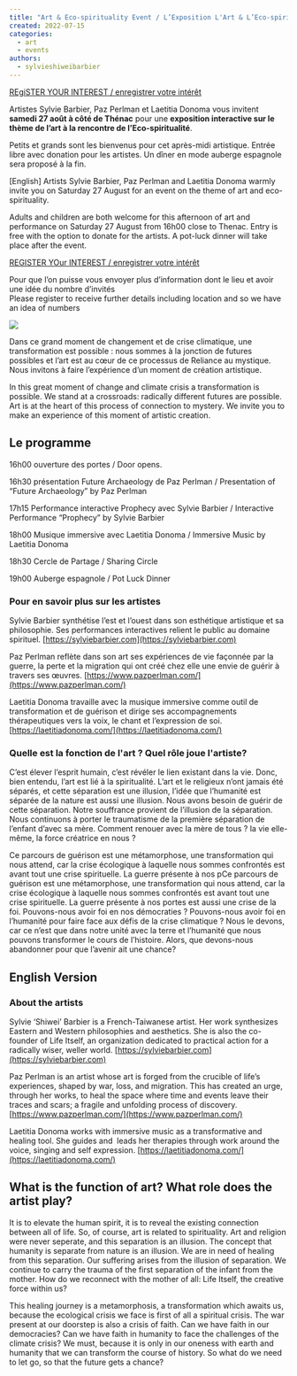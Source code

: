 ```yaml
---
title: "Art & Eco-spirituality Event / L’Exposition L'Art & L’Eco-spiritualité<br/ >27 Aug 2022"
created: 2022-07-15
categories: 
  - art
  - events
authors: 
  - sylvieshiweibarbier
---
```


[REgiSTER YOUR INTEREST / enregistrer votre intérêt](https://forms.gle/1amRgdqHfRo9gKLX6)

Artistes Sylvie Barbier, Paz Perlman et Laetitia Donoma vous invitent **samedi 27 août à côté de Thénac** pour une **exposition interactive sur le thème de l’art à la rencontre de l’Eco-spiritualité**.

Petits et grands sont les bienvenus pour cet après-midi artistique. Entrée libre avec donation pour les artistes. Un dîner en mode auberge espagnole sera proposé à la fin.

\[English\] Artists Sylvie Barbier, Paz Perlman and Laetitia Donoma warmly invite you on Saturday 27 August for an event on the theme of art and eco-spirituality.

Adults and children are both welcome for this afternoon of art and performance on Saturday 27 August from 16h00 close to Thenac. Entry is free with the option to donate for the artists. A pot-luck dinner will take place after the event.

[REGISTER YOur INTEREST / enregistrer votre intérêt](https://forms.gle/1amRgdqHfRo9gKLX6)

Pour que l’on puisse vous envoyer plus d’information dont le lieu et avoir une idée du nombre d’invités  
Please register to receive further details including location and so we have an idea of numbers

![](/assets/images/invitation-722x1024.jpg)

Dans ce grand moment de changement et de crise climatique, une transformation est possible : nous sommes à la jonction de futures possibles et l’art est au cœur de ce processus de Reliance au mystique. Nous invitons à faire l’expérience d’un moment de création artistique.

In this great moment of change and climate crisis a transformation is possible. We stand at a crossroads: radically different futures are possible. Art is at the heart of this process of connection to mystery. We invite you to make an experience of this moment of artistic creation. 

## Le programme

16h00 ouverture des portes / Door opens.

16h30 présentation Future Archaeology de Paz Perlman / Presentation of “Future Archaeology” by Paz Perlman

17h15 Performance interactive Prophecy avec Sylvie Barbier / Interactive Performance “Prophecy” by Sylvie Barbier

18h00 Musique immersive avec Laetitia Donoma / Immersive Music by Laetitia Donoma

18h30 Cercle de Partage / Sharing Circle

19h00 Auberge espagnole / Pot Luck Dinner

### Pour en savoir plus sur les artistes

Sylvie Barbier synthétise l’est et l’ouest dans son esthétique artistique et sa philosophie. Ses performances interactives relient le public au domaine spirituel. [https://sylviebarbier.com](https://sylviebarbier.com)

Paz Perlman reflète dans son art ses expériences de vie façonnée par la guerre, la perte et la migration qui ont créé chez elle une envie de guérir à travers ses œuvres. [https://www.pazperlman.com/](https://www.pazperlman.com/)

Laetitia Donoma travaille avec la musique immersive comme outil de transformation et de guérison et dirige ses accompagnements thérapeutiques vers la voix, le chant et l’expression de soi. [https://laetitiadonoma.com/](https://laetitiadonoma.com/)

### **Quelle est la fonction de l'art ? Quel rôle joue l'artiste?**

C’est élever l’esprit humain, c’est révéler le lien existant dans la vie. Donc, bien entendu, l’art est lié à la spiritualité. L’art et le religieux n’ont jamais été séparés, et cette séparation est une illusion, l’idée que l’humanité est séparée de la nature est aussi une illusion. Nous avons besoin de guérir de cette séparation. Notre souffrance provient de l’illusion de la séparation. Nous continuons à porter le traumatisme de la première séparation de l’enfant d’avec sa mère. Comment renouer avec la mère de tous ? la vie elle-même, la force créatrice en nous ?

Ce parcours de guérison est une métamorphose, une transformation qui nous attend, car la crise écologique à laquelle nous sommes confrontés est avant tout une crise spirituelle. La guerre présente à nos pCe parcours de guérison est une métamorphose, une transformation qui nous attend, car la crise écologique à laquelle nous sommes confrontés est avant tout une crise spirituelle. La guerre présente à nos portes est aussi une crise de la foi. Pouvons-nous avoir foi en nos démocraties ? Pouvons-nous avoir foi en l’humanité pour faire face aux défis de la crise climatique ? Nous le devons, car ce n’est que dans notre unité avec la terre et l’humanité que nous pouvons transformer le cours de l’histoire. Alors, que devons-nous abandonner pour que l’avenir ait une chance?

## English Version

### About the artists 

Sylvie ‘Shiwei’ Barbier is a French-Taiwanese artist. Her work synthesizes Eastern and Western philosophies and aesthetics. She is also the co-founder of Life Itself, an organization dedicated to practical action for a radically wiser, weller world. [https://sylviebarbier.com](https://sylviebarbier.com)

Paz Perlman is an artist whose art is forged from the crucible of life’s experiences, shaped by war, loss, and migration. This has created an urge, through her works, to heal the space where time and events leave their traces and scars; a fragile and unfolding process of discovery. [https://www.pazperlman.com/](https://www.pazperlman.com/)

Laetitia Donoma works with immersive music as a transformative and healing tool. She guides and  leads her therapies through work around the voice, singing and self expression. [https://laetitiadonoma.com/](https://laetitiadonoma.com/)

## **What is the function of art? What role does the artist play?**

It is to elevate the human spirit, it is to reveal the existing connection between all of life. So, of course, art is related to spirituality. Art and religion were never seperate, and this separation is an illusion. The concept that humanity is separate from nature is an illusion. We are in need of healing from this separation. Our suffering arises from the illusion of separation. We continue to carry the trauma of the first separation of the infant from the mother. How do we reconnect with the mother of all: Life Itself, the creative force within us?

This healing journey is a metamorphosis, a transformation which awaits us, because the ecological crisis we face is first of all a spiritual crisis. The war present at our doorstep is also a crisis of faith. Can we have faith in our democracies? Can we have faith in humanity to face the challenges of the climate crisis? We must, because it is only in our oneness with earth and humanity that we can transform the course of history. So what do we need to let go, so that the future gets a chance?
